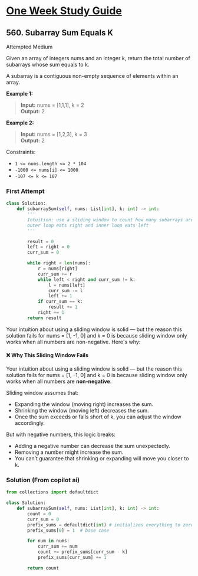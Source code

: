 # [One Week Study Guide](../readme.md)

## 560. Subarray Sum Equals K

Attempted
Medium

Given an array of integers nums and an integer k, return the total number of subarrays whose sum equals to k.

A subarray is a contiguous non-empty sequence of elements within an array.

**Example 1:**

> **Input:** nums = [1,1,1], k = 2  
> **Output:** 2

**Example 2:**

> **Input:** nums = [1,2,3], k = 3  
> **Output:** 2

Constraints:

- `1 <= nums.length <= 2 * 104`
- `-1000 <= nums[i] <= 1000`
- `-107 <= k <= 107`

### First Attempt

```Python
class Solution:
    def subarraySum(self, nums: List[int], k: int) -> int:
        '''
        Intuition: use a sliding window to count how many subarrays are equal to k
        outer loop eats right and inner loop eats left
        '''

        result = 0
        left = right = 0
        curr_sum = 0

        while right < len(nums):
            r = nums[right]
            curr_sum += r
            while left < right and curr_sum != k:
                l = nums[left]
                curr_sum -= l
                left += 1
            if curr_sum == k:
                result += 1
            right += 1
        return result
```

Your intuition about using a sliding window is solid — but the reason this solution fails for nums = [1, -1, 0] and k = 0 is because sliding window only works when all numbers are non-negative. Here's why:

#### ❌ Why This Sliding Window Fails

Your intuition about using a sliding window is solid — but the reason this solution fails for nums = [1, -1, 0] and k = 0 is because sliding window only works when all numbers are **non-negative**.

Sliding window assumes that:

- Expanding the window (moving right) increases the sum.
- Shrinking the window (moving left) decreases the sum.
- Once the sum exceeds or falls short of k, you can adjust the window accordingly.

But with negative numbers, this logic breaks:

- Adding a negative number can decrease the sum unexpectedly.
- Removing a number might increase the sum.
- You can’t guarantee that shrinking or expanding will move you closer to k.

### Solution (From copilot ai)

```Python
from collections import defaultdict

class Solution:
    def subarraySum(self, nums: List[int], k: int) -> int:
        count = 0
        curr_sum = 0
        prefix_sums = defaultdict(int) # initializes everything to zero, no out of bounds
        prefix_sums[0] = 1  # base case

        for num in nums:
            curr_sum += num
            count += prefix_sums[curr_sum - k]
            prefix_sums[curr_sum] += 1

        return count
```
